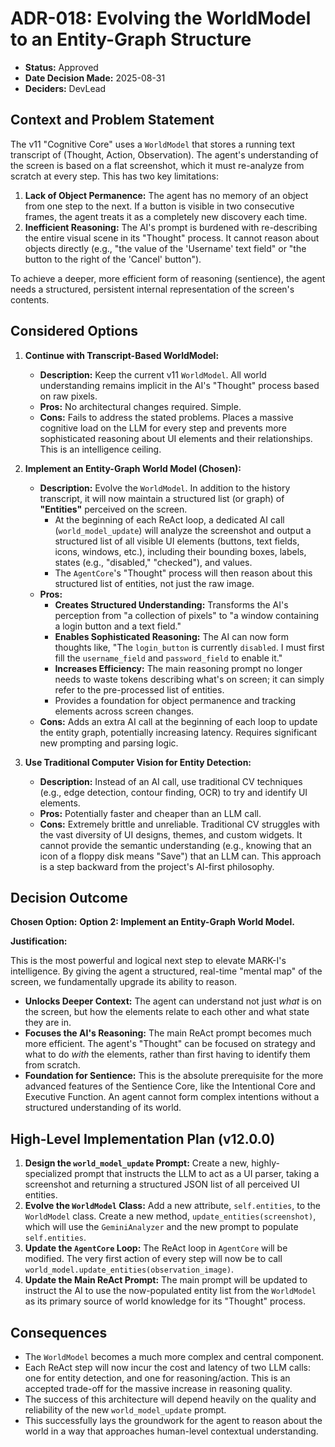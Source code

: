 # ADR-018: Evolving the WorldModel to an Entity-Graph Structure

- **Status:** Approved
- **Date Decision Made:** 2025-08-31
- **Deciders:** DevLead

## Context and Problem Statement

The v11 "Cognitive Core" uses a `WorldModel` that stores a running text transcript of (Thought, Action, Observation). The agent's understanding of the screen is based on a flat screenshot, which it must re-analyze from scratch at every step. This has two key limitations:

1.  **Lack of Object Permanence:** The agent has no memory of an object from one step to the next. If a button is visible in two consecutive frames, the agent treats it as a completely new discovery each time.
2.  **Inefficient Reasoning:** The AI's prompt is burdened with re-describing the entire visual scene in its "Thought" process. It cannot reason about objects directly (e.g., "the value of the 'Username' text field" or "the button to the right of the 'Cancel' button").

To achieve a deeper, more efficient form of reasoning (sentience), the agent needs a structured, persistent internal representation of the screen's contents.

## Considered Options

1.  **Continue with Transcript-Based WorldModel:**
    - **Description:** Keep the current v11 `WorldModel`. All world understanding remains implicit in the AI's "Thought" process based on raw pixels.
    - **Pros:** No architectural changes required. Simple.
    - **Cons:** Fails to address the stated problems. Places a massive cognitive load on the LLM for every step and prevents more sophisticated reasoning about UI elements and their relationships. This is an intelligence ceiling.

2.  **Implement an Entity-Graph World Model (Chosen):**
    - **Description:** Evolve the `WorldModel`. In addition to the history transcript, it will now maintain a structured list (or graph) of **"Entities"** perceived on the screen.
      - At the beginning of each ReAct loop, a dedicated AI call (`world_model_update`) will analyze the screenshot and output a structured list of all visible UI elements (buttons, text fields, icons, windows, etc.), including their bounding boxes, labels, states (e.g., "disabled," "checked"), and values.
      - The `AgentCore`'s "Thought" process will then reason about this structured list of entities, not just the raw image.
    - **Pros:**
        -   **Creates Structured Understanding:** Transforms the AI's perception from "a collection of pixels" to "a window containing a login button and a text field."
        -   **Enables Sophisticated Reasoning:** The AI can now form thoughts like, "The `login_button` is currently `disabled`. I must first fill the `username_field` and `password_field` to enable it."
        -   **Increases Efficiency:** The main reasoning prompt no longer needs to waste tokens describing what's on screen; it can simply refer to the pre-processed list of entities.
        -   Provides a foundation for object permanence and tracking elements across screen changes.
    - **Cons:** Adds an extra AI call at the beginning of each loop to update the entity graph, potentially increasing latency. Requires significant new prompting and parsing logic.

3.  **Use Traditional Computer Vision for Entity Detection:**
    - **Description:** Instead of an AI call, use traditional CV techniques (e.g., edge detection, contour finding, OCR) to try and identify UI elements.
    - **Pros:** Potentially faster and cheaper than an LLM call.
    - **Cons:** Extremely brittle and unreliable. Traditional CV struggles with the vast diversity of UI designs, themes, and custom widgets. It cannot provide the semantic understanding (e.g., knowing that an icon of a floppy disk means "Save") that an LLM can. This approach is a step backward from the project's AI-first philosophy.

## Decision Outcome

**Chosen Option:** **Option 2: Implement an Entity-Graph World Model.**

**Justification:**

This is the most powerful and logical next step to elevate MARK-I's intelligence. By giving the agent a structured, real-time "mental map" of the screen, we fundamentally upgrade its ability to reason.

-   **Unlocks Deeper Context:** The agent can understand not just *what* is on the screen, but how the elements relate to each other and what state they are in.
-   **Focuses the AI's Reasoning:** The main ReAct prompt becomes much more efficient. The agent's "Thought" can be focused on strategy and what to do *with* the elements, rather than first having to identify them from scratch.
-   **Foundation for Sentience:** This is the absolute prerequisite for the more advanced features of the Sentience Core, like the Intentional Core and Executive Function. An agent cannot form complex intentions without a structured understanding of its world.

## High-Level Implementation Plan (v12.0.0)

1.  **Design the `world_model_update` Prompt:** Create a new, highly-specialized prompt that instructs the LLM to act as a UI parser, taking a screenshot and returning a structured JSON list of all perceived UI entities.
2.  **Evolve the `WorldModel` Class:** Add a new attribute, `self.entities`, to the `WorldModel` class. Create a new method, `update_entities(screenshot)`, which will use the `GeminiAnalyzer` and the new prompt to populate `self.entities`.
3.  **Update the `AgentCore` Loop:** The ReAct loop in `AgentCore` will be modified. The very first action of every step will now be to call `world_model.update_entities(observation_image)`.
4.  **Update the Main ReAct Prompt:** The main prompt will be updated to instruct the AI to use the now-populated entity list from the `WorldModel` as its primary source of world knowledge for its "Thought" process.

## Consequences

-   The `WorldModel` becomes a much more complex and central component.
-   Each ReAct step will now incur the cost and latency of two LLM calls: one for entity detection, and one for reasoning/action. This is an accepted trade-off for the massive increase in reasoning quality.
-   The success of this architecture will depend heavily on the quality and reliability of the new `world_model_update` prompt.
-   This successfully lays the groundwork for the agent to reason about the world in a way that approaches human-level contextual understanding.